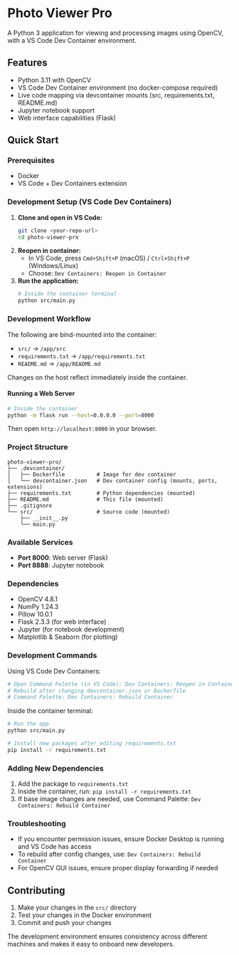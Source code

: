 # Photo Viewer Pro

A Python 3 application for viewing and processing images using OpenCV, with a VS Code Dev Container environment.

## Features

- Python 3.11 with OpenCV
- VS Code Dev Container environment (no docker-compose required)
- Live code mapping via devcontainer mounts (src, requirements.txt, README.md)
- Jupyter notebook support
- Web interface capabilities (Flask)

## Quick Start

### Prerequisites

- Docker
- VS Code + Dev Containers extension

### Development Setup (VS Code Dev Containers)

1. **Clone and open in VS Code:**
   ```bash
   git clone <your-repo-url>
   cd photo-viewer-pro
   ```
2. **Reopen in container:**
   - In VS Code, press `Cmd+Shift+P` (macOS) / `Ctrl+Shift+P` (Windows/Linux)
   - Choose: `Dev Containers: Reopen in Container`
3. **Run the application:**
   ```bash
   # Inside the container terminal
   python src/main.py
   ```

### Development Workflow

The following are bind-mounted into the container:

- `src/` → `/app/src`
- `requirements.txt` → `/app/requirements.txt`
- `README.md` → `/app/README.md`

Changes on the host reflect immediately inside the container.

#### Running a Web Server

```bash
# Inside the container
python -m flask run --host=0.0.0.0 --port=8000
```

Then open `http://localhost:8000` in your browser.

### Project Structure

```
photo-viewer-pro/
├── .devcontainer/
│   ├── Dockerfile          # Image for dev container
│   └── devcontainer.json   # Dev container config (mounts, ports, extensions)
├── requirements.txt        # Python dependencies (mounted)
├── README.md               # This file (mounted)
├── .gitignore
└── src/                    # Source code (mounted)
    ├── __init__.py
    └── main.py
```

### Available Services

- **Port 8000**: Web server (Flask)
- **Port 8888**: Jupyter notebook

### Dependencies

- OpenCV 4.8.1
- NumPy 1.24.3
- Pillow 10.0.1
- Flask 2.3.3 (for web interface)
- Jupyter (for notebook development)
- Matplotlib & Seaborn (for plotting)

### Development Commands

Using VS Code Dev Containers:

```bash
# Open Command Palette (in VS Code): Dev Containers: Reopen in Container
# Rebuild after changing devcontainer.json or Dockerfile
# Command Palette: Dev Containers: Rebuild Container
```

Inside the container terminal:

```bash
# Run the app
python src/main.py

# Install new packages after editing requirements.txt
pip install -r requirements.txt
```

### Adding New Dependencies

1. Add the package to `requirements.txt`
2. Inside the container, run: `pip install -r requirements.txt`
3. If base image changes are needed, use Command Palette: `Dev Containers: Rebuild Container`

### Troubleshooting

- If you encounter permission issues, ensure Docker Desktop is running and VS Code has access
- To rebuild after config changes, use: `Dev Containers: Rebuild Container`
- For OpenCV GUI issues, ensure proper display forwarding if needed

## Contributing

1. Make your changes in the `src/` directory
2. Test your changes in the Docker environment
3. Commit and push your changes

The development environment ensures consistency across different machines and makes it easy to onboard new developers.

